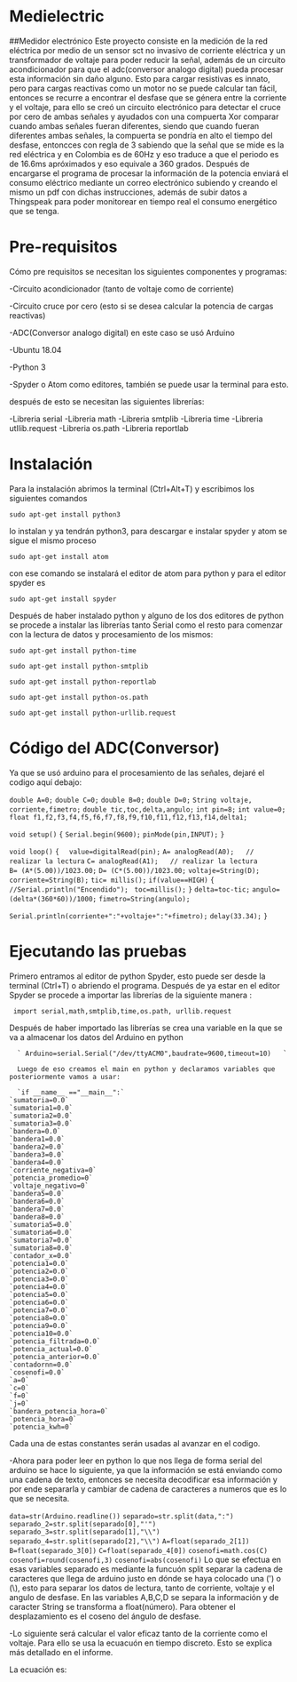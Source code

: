 # Medielectric

##Medidor electrónico
Este proyecto consiste en la medición de la red eléctrica por medio de un sensor sct no invasivo de corriente eléctrica y 
un transformador de voltaje para poder reducir la señal, además de un circuito acondicionador para que el adc(conversor 
analogo digital) pueda procesar esta información sin daño alguno. Esto para cargar resistivas es innato, pero para cargas
reactivas como un motor no se puede calcular tan fácil, entonces se recurre a encontrar el desfase que se génera entre la
corriente y el voltaje, para ello se creó un circuito electrónico para detectar el cruce por cero de ambas señales y ayudados con
una compuerta Xor comparar cuando ambas señales fueran diferentes, siendo que cuando fueran diferentes ambas señales, la compuerta
se pondría en alto el tiempo del desfase, entoncces con regla de 3 sabiendo que la señal que se mide es la red eléctrica y en
Colombia es de 60Hz y eso traduce a que el periodo es de 16.6ms apróximados y eso equivale a 360 grados. Después de encargarse el
programa de procesar la información de la potencia enviará el consumo eléctrico mediante un correo electrónico subiendo y creando el
mismo un pdf con dichas instrucciones, además de subir datos a Thingspeak para poder monitorear en tiempo real el consumo energético
que se tenga.

# Pre-requisitos
Cómo pre requisitos se necesitan los siguientes componentes y programas:

-Circuito acondicionador (tanto de voltaje como de corriente)

-Circuito cruce por cero (esto si se desea calcular la potencia de cargas reactivas)

-ADC(Conversor analogo digital) en este caso se usó Arduino

-Ubuntu 18.04

-Python 3

-Spyder o Atom como editores, también se puede usar la terminal para esto.

después de esto se necesitan las siguientes librerías: 

-Libreria serial
-Libreria math
-Libreria smtplib
-Libreria time
-Libreria utllib.request
-Libreria os.path
-Libreria reportlab

# Instalación

Para la instalación abrimos la terminal (Ctrl+Alt+T) y escribimos los siguientes comandos

  `sudo apt-get install python3`

lo instalan y ya tendrán python3, para descargar e instalar spyder y atom se sigue el mismo proceso

   `sudo apt-get install atom`
   
con ese comando se instalará el editor de atom para python y para el editor spyder es

`sudo apt-get install spyder`

Después de haber instalado python y alguno de los dos editores de python se procede a instalar las librerías tanto Serial como el resto
para comenzar con la lectura de datos y procesamiento de los mismos:

  `sudo apt-get install python-time`
  
  `sudo apt-get install python-smtplib`
  
  `sudo apt-get install python-reportlab`
  
  `sudo apt-get install python-os.path`
  
  `sudo apt-get install python-urllib.request`
  
   # Código del ADC(Conversor) 
   Ya que se usó arduino para el procesamiento de las señales, dejaré el codigo aquí debajo:
   
  `double A=0;`
  `double C=0;`
  `double B=0;`
  `double D=0;`
  `String voltaje, corriente,fimetro;`
  `double tic,toc,delta,angulo;`
  `int pin=8;`
  `int value=0;`
  `float f1,f2,f3,f4,f5,f6,f7,f8,f9,f10,f11,f12,f13,f14,delta1;`

  `void setup()`
  `{`
   `Serial.begin(9600);`
   `pinMode(pin,INPUT);`
  `}`
 
  `void loop()` 
  `{  `
   `value=digitalRead(pin);`
   `A= analogRead(A0);   // realizar la lectura`
   `C= analogRead(A1);   // realizar la lectura`                      
   `B= (A*(5.00))/1023.00;`
   `D= (C*(5.00))/1023.00;`
   `voltaje=String(D);`
   `corriente=String(B);`
   `tic= millis();`
   `if(value==HIGH)`
   `{ //Serial.println("Encendido");`
    ` toc=millis();`
     `}`
   `delta=toc-tic;`
   `angulo=(delta*(360*60))/1000;`
   `fimetro=String(angulo);`

   `Serial.println(corriente+":"+voltaje+":"+fimetro);`
   `delay(33.34);`
  `}`
  
   # Ejecutando las pruebas 
   Primero entramos al editor de python Spyder, esto puede ser desde la terminal (Ctrl+T) o abriendo el programa.
   Después de ya estar en el editor Spyder se procede a importar las librerías de la siguiente manera :
   
   ` import serial,math,smtplib,time,os.path, urllib.request`
   
   Después de haber importado las librerías se crea una variable en la que se va a almacenar los datos del Arduino en python
   
      ` Arduino=serial.Serial("/dev/ttyACM0",baudrate=9600,timeout=10)   `
      
      Luego de eso creamos el main en python y declaramos variables que posteriormente vamos a usar:  
      
      `if __name__ =="__main__":`
	`sumatoria=0.0`
	`sumatoria1=0.0`
	`sumatoria2=0.0`
	`sumatoria3=0.0`
	`bandera=0.0`
	`bandera1=0.0`
	`bandera2=0.0`
	`bandera3=0.0`
	`bandera4=0.0`
	`corriente_negativa=0`
	`potencia_promedio=0`
	`voltaje_negativo=0`
	`bandera5=0.0`
	`bandera6=0.0`
	`bandera7=0.0`
	`bandera8=0.0`
	`sumatoria5=0.0`
	`sumatoria6=0.0`
	`sumatoria7=0.0`
	`sumatoria8=0.0`
	`contador_x=0.0`
	`potencia1=0.0`
	`potencia2=0.0`
	`potencia3=0.0`
	`potencia4=0.0`
	`potencia5=0.0`
	`potencia6=0.0`
	`potencia7=0.0`
	`potencia8=0.0`
	`potencia9=0.0`
	`potencia10=0.0`
	`potencia_filtrada=0.0`
	`potencia_actual=0.0`
	`potencia_anterior=0.0`
	`contadornn=0.0`
	`cosenofi=0.0`
	`a=0`
	`c=0`
	`f=0`
	`j=0`
	`bandera_potencia_hora=0`
	`potencia_hora=0`
	`potencia_kwh=0`
 
 Cada una de estas constantes serán usadas al avanzar en el codigo.
 
 -Ahora para poder leer en python lo que nos llega de forma serial del arduino se hace lo siguiente, ya que la 
 información se está enviando como una cadena de texto, entonces se necesita decodificar esa información y por
 ende separarla y cambiar de cadena de caracteres a numeros que es lo que se necesita.
 
 `data=str(Arduino.readline())`
		`separado=str.split(data,":")`
		`separado_2=str.split(separado[0],"'")`
		`separado_3=str.split(separado[1],"\\")`
		`separado_4=str.split(separado[2],"\\")`
		`A=float(separado_2[1])`
		`B=float(separado_3[0])`
		`C=float(separado_4[0])`
		`cosenofi=math.cos(C)`
		`cosenofi=round(cosenofi,3)`
		`cosenofi=abs(cosenofi)`
 Lo que se efectua en esas variables separado es mediante la funcuón split separar la cadena de caracteres que llega 
 de arduino justo en dónde se haya colocado una (') o (\\), esto para separar los datos de lectura, tanto de corriente,
 voltaje y el angulo de desfase.
 En las variables A,B,C,D se separa la información y de caracter String se transforma a float(número). Para obtener 
 el desplazamiento es el coseno del ángulo de desfase.
 
 -Lo siguiente será calcular el valor eficaz tanto de la corriente como el voltaje. Para ello se usa la ecuacuón 
 en tiempo discreto. Esto se explica más detallado en el informe.
 
 La ecuación es: 
 <script type="text/javascript" src="http://cdn.mathjax.org/mathjax/latest/MathJax.js?config=default"></script>

 
   
      
   
